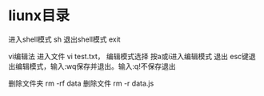# liunx目录
进入shell模式
sh
退出shell模式
exit

vi编辑法
进入文件
vi test.txt，
编辑模式选择
按a或i进入编辑模式
退出
esc键退出编辑模式，输入:wq保存并退出。输入:q!不保存退出


删除文件夹
rm -rf data 
删除文件
rm -r data.js 
